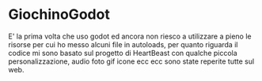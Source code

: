 # GiochinoGodot
E' la prima volta che uso godot ed ancora non riesco a utilizzare a pieno le risorse per cui ho messo alcuni file in autoloads, per quanto riguarda il codice mi sono basato sul progetto di HeartBeast con qualche piccola personalizzazione, audio foto gif icone ecc ecc sono state reperite tutte sul web. 
